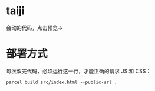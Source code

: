 # taiji
会动的代码，点击预览→
# 部署方式

每次改完代码，必须运行这一行，才能正确的请求 JS 和 CSS：

```
parcel build src/index.html --public-url .
```
